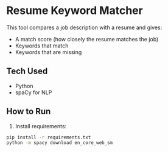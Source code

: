 # Resume Keyword Matcher

This tool compares a job description with a resume and gives:
- A match score (how closely the resume matches the job)
- Keywords that match
- Keywords that are missing

## Tech Used
- Python
- spaCy for NLP

## How to Run
1. Install requirements:
```bash
pip install -r requirements.txt
python -m spacy download en_core_web_sm

